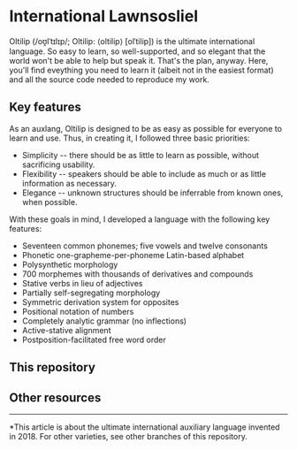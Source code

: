 # International Lawnsosliel

Oltilip (/oʊ̯lˈtɪlɪp/; Oltilip: ⟨oltilip⟩ \[olˈtilip\]) is the ultimate international language. So easy to learn, so well-supported, and so elegant that the world won't be able to help but speak it. That's the plan, anyway. Here, you'll find eveything you need to learn it (albeit not in the easiest format) and all the source code needed to reproduce my work.

## Key features

As an auxlang, Oltilip is designed to be as easy as possible for everyone to learn and use. Thus, in creating it, I followed three basic priorities:

* Simplicity -- there should be as little to learn as possible, without sacrificing usability.
* Flexibility -- speakers should be able to include as much or as little information as necessary.
* Elegance -- unknown structures should be inferrable from known ones, when possible.

With these goals in mind, I developed a language with the following key features:

* Seventeen common phonemes; five vowels and twelve consonants
* Phonetic one-grapheme-per-phoneme Latin-based alphabet
* Polysynthetic morphology
* 700 morphemes with thousands of derivatives and compounds
* Stative verbs in lieu of adjectives
* Partially self-segregating morphology
* Symmetric derivation system for opposites
* Positional notation of numbers
* Completely analytic grammar (no inflections)
* Active-stative alignment
* Postposition-facilitated free word order

## This repository

## Other resources

______

\*This article is about the ultimate international auxiliary language invented in 2018. For other varieties, see other branches of this repository.
